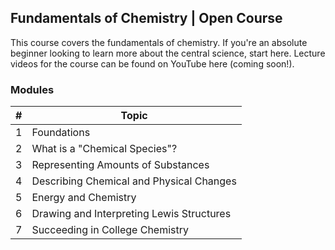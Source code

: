 ## Fundamentals of Chemistry | Open Course
This course covers the fundamentals of chemistry. If you're an absolute beginner looking to learn more about the central science, start here. Lecture videos for the course can be found on YouTube here (coming soon!).

### Modules

| # | Topic |
| ------- | -------------- |
| 1 | Foundations |
| 2 | What is a "Chemical Species"? |
| 3 | Representing Amounts of Substances |
| 4 | Describing Chemical and Physical Changes |
| 5 | Energy and Chemistry |
| 6 | Drawing and Interpreting Lewis Structures |
| 7 | Succeeding in College Chemistry |
